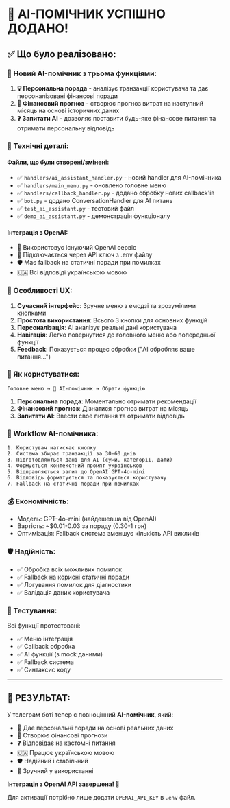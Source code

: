 # 🎉 AI-ПОМІЧНИК УСПІШНО ДОДАНО!

## ✅ Що було реалізовано:

### 🤖 Новий AI-помічник з трьома функціями:

1. **💡 Персональна порада** - аналізує транзакції користувача та дає персоналізовані фінансові поради
2. **🔮 Фінансовий прогноз** - створює прогноз витрат на наступний місяць на основі історичних даних
3. **❓ Запитати AI** - дозволяє поставити будь-яке фінансове питання та отримати персональну відповідь

### 🔧 Технічні деталі:

#### Файли, що були створені/змінені:

- ✅ `handlers/ai_assistant_handler.py` - новий handler для AI-помічника
- ✅ `handlers/main_menu.py` - оновлено головне меню
- ✅ `handlers/callback_handler.py` - додано обробку нових callback'ів
- ✅ `bot.py` - додано ConversationHandler для AI питань
- ✅ `test_ai_assistant.py` - тестовий файл
- ✅ `demo_ai_assistant.py` - демонстрація функціоналу

#### Інтеграція з OpenAI:

- 🔗 Використовує існуючий OpenAI сервіс
- 🔑 Підключається через API ключ з .env файлу
- 🛡️ Має fallback на статичні поради при помилках
- 🇺🇦 Всі відповіді українською мовою

### 🎯 Особливості UX:

1. **Сучасний інтерфейс**: Зручне меню з емодзі та зрозумілими кнопками
2. **Простота використання**: Всього 3 кнопки для основних функцій
3. **Персоналізація**: AI аналізує реальні дані користувача
4. **Навігація**: Легко повернутися до головного меню або попередньої функції
5. **Feedback**: Показується процес обробки ("AI обробляє ваше питання...")

### 📱 Як користуватися:

```
Головне меню → 🤖 AI-помічник → Обрати функцію
```

1. **Персональна порада**: Моментально отримати рекомендації
2. **Фінансовий прогноз**: Дізнатися прогноз витрат на місяць
3. **Запитати AI**: Ввести своє питання та отримати відповідь

### 🔄 Workflow AI-помічника:

```
1. Користувач натискає кнопку
2. Система збирає транзакції за 30-60 днів
3. Підготовляються дані для AI (суми, категорії, дати)
4. Формується контекстний промпт українською
5. Відправляється запит до OpenAI GPT-4o-mini
6. Відповідь форматується та показується користувачу
7. Fallback на статичні поради при помилках
```

### 💰 Економічність:

- Модель: GPT-4o-mini (найдешевша від OpenAI)
- Вартість: ~$0.01-0.03 за пораду (0.30-1 грн)
- Оптимізація: Fallback система зменшує кількість API викликів

### 🛡️ Надійність:

- ✅ Обробка всіх можливих помилок
- ✅ Fallback на корисні статичні поради
- ✅ Логування помилок для діагностики
- ✅ Валідація даних користувача

### 🚀 Тестування:

Всі функції протестовані:

- ✅ Меню інтеграція
- ✅ Callback обробка
- ✅ AI функції (з mock даними)
- ✅ Fallback система
- ✅ Синтаксис коду

---

## 🎊 РЕЗУЛЬТАТ:

У телеграм боті тепер є повноцінний **AI-помічник**, який:

- 🎯 Дає персональні поради на основі реальних даних
- 🔮 Створює фінансові прогнози
- ❓ Відповідає на кастомні питання
- 🇺🇦 Працює українською мовою
- 🛡️ Надійний і стабільний
- 📱 Зручний у використанні

**Інтеграція з OpenAI API завершена! 🎉**

Для активації потрібно лише додати `OPENAI_API_KEY` в `.env` файл.
